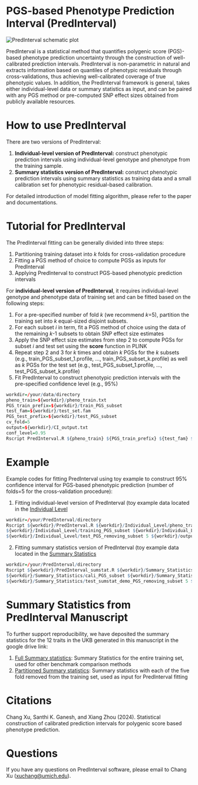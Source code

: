 # PGS-based Phenotype Prediction Interval (PredInterval)

![PredInterval schematic plot](https://github.com/xuchang0201/PredInterval/assets/41645824/f2dc42f0-191c-4566-8ff3-e5a96a2e06ec)

PredInterval is a statistical method that quantifies polygenic score (PGS)-based phenotype prediction uncertainty through the construction of well-calibrated prediction intervals. PredInterval is non-parametric in natural and extracts information based on quantiles of phenotypic residuals through cross-validations, thus achieving well-calibrated coverage of true phenotypic values. In addition, the PredInterval framework is general, takes either individual-level data or summary statistics as input, and can be paired with any PGS method or pre-computed SNP effect sizes obtained from publicly available resources.
    
# How to use PredInterval
There are two versions of PredInterval:
1. **Individual-level version of PredInterval:** construct phenotypic prediction intervals using individual-level genotype and phenotype from the training sample.
2. **Summary statistics version of PredInterval:** construct phenotypic prediction intervals using summary statistics as training data and a small calibration set for phenotypic residual-based calibration.

For detailed introduction of model fitting algorithm, please refer to the paper and documentations.  

# Tutorial for PredInterval
The PredInterval fitting can be generally divided into three steps:
1. Partitioning training dataset into *k* folds for cross-validation procedure
2. Fitting a PGS method of choice to compute PGSs as inputs for PredInterval
3. Applying PredInterval to construct PGS-based phenotypic prediction intervals

For **individual-level version of PredInterval**, it requires individual-level genotype and phenotype data of training set and can be fitted based on the following steps:
1. For a pre-specified number of fold *k* (we recommend *k*=5), partition the training set into *k* equal-sized disjoint subsets.
2. For each subset *i* in term, fit a PGS method of choice using the data of the remaining *k*-1 subsets to obtain SNP effect size estimates
3. Apply the SNP effect size estimates from step 2 to compute PGSs for subset *i* and test set using the **score** function in PLINK
4. Repeat step 2 and 3 for *k* times and obtain *k* PGSs for the *k* subsets (e.g., train_PGS_subset_1.profile, ..., train_PGS_subset_k.profile) as well as *k* PGSs for the test set (e.g., test_PGS_subset_1.profile, ..., test_PGS_subset_k.profile)
5. Fit PredInterval to construct phenotypic prediction intervals with the pre-specified confidence level (e.g., 95%)
```r
workdir=/your/data/directory
pheno_train=${workdir}/pheno_train.txt
PGS_train_prefix=${workdir}/train_PGS_subset
test_fam=${workdir}/test_set.fam
PGS_test_prefix=${workdir}/test_PGS_subset
cv_fold=5
output=${workdir}/CI_output.txt
conf_level=0.95
Rscript PredInterval.R ${pheno_train} ${PGS_train_prefix} ${test_fam} ${PGS_test_prefix} ${cv_fold} ${output} ${conf_level} 
```
# Example
Example codes for fitting PredInterval using toy example to construct 95% confidence interval for PGS-based phenotypic prediction (number of folds=5 for the cross-validation procedure):
1. Fitting individual-level version of PredInterval (toy example data located in the [Individual Level](https://github.com/xuchang0201/PredInterval/tree/main/Toy%20Example/Individual_Level)
```r
workdir=/your/PredInterval/directory
Rscript ${workdir}/PredInterval.R ${workdir}/Individual_Level/pheno_training.txt \
${workdir}/Individual_Level/training_PGS_subset ${workdir}/Individual_Level/test.fam \
${workdir}/Individual_Level/test_PGS_removing_subset 5 ${workdir}/output/CI_ind.txt 0.95
```
2. Fitting summary statistics version of PredInterval (toy example data located in the [Summary Statistics](https://github.com/xuchang0201/PredInterval/tree/main/Toy%20Example/Summary_Statistics)
```r
workdir=/your/PredInterval/directory
Rscript ${workdir}/PredInterval_sumstat.R ${workdir}/Summary_Statistics/pheno_cali_sumstat_demo.txt \
${workdir}/Summary_Statistics/cali_PGS_subset ${workdir}/Summary_Statistics/test_sumstat_demo.fam \
${workdir}/Summary_Statistics/test_sumstat_demo_PGS_removing_subset 5 ${workdir}/output/CI_sumstat.txt 0.95
```



# Summary Statistics from PredInterval Manuscript
To further support reproducibility, we have deposited the summary statistics for the 12 traits in the UKB generated in this manuscript in the google drive link: 
1. [Full Summary statistics](https://drive.google.com/file/d/1Vtb-0IdevPRzhPib-blbjeAgOyUDxj73/view?usp=drive_link): Summary Statistics for the entire training set, used for other benchmark comparison methods
2. [Partitioned Summary statistics](https://drive.google.com/file/d/1IyoqM3ZNTaTMyVCHM1UCjFYCOCtdrw7i/view?usp=drive_link): Summary statistics with each of the five fold removed from the training set, used as input for PredInterval fitting

# Citations

Chang Xu, Santhi K. Ganesh, and Xiang Zhou (2024). Statistical construction of calibrated prediction intervals for polygenic score based phenotype prediction. 

# Questions 
If you have any questions on PredInterval software, please email to Chang Xu (xuchang@umich.edu).
